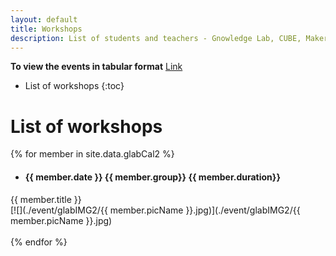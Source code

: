 ```yaml
--- 
layout: default
title: Workshops
description: List of students and teachers - Gnowledge Lab, CUBE, MakerSpace 
---
```


**To view the events in tabular format** [Link](https://www.gnowledge.org/event/)

* List of workshops
{:toc}	 
# List of workshops

{% for member in site.data.glabCal2 %}
  -  #### {{ member.date }} {{ member.group}} {{ member.duration}}
{{ member.title }}  
[![](./event/glabIMG2/{{ member.picName }}.jpg)](./event/glabIMG2/{{ member.picName }}.jpg) <br><br>
{% endfor %}
